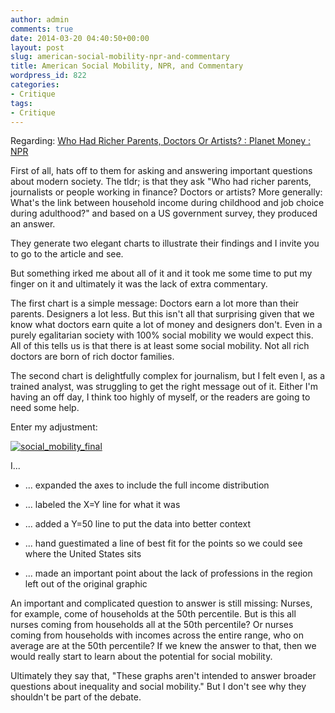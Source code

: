 ```yaml
---
author: admin
comments: true
date: 2014-03-20 04:40:50+00:00
layout: post
slug: american-social-mobility-npr-and-commentary
title: American Social Mobility, NPR, and Commentary
wordpress_id: 822
categories:
- Critique
tags:
- Critique
---
```


Regarding: [Who Had Richer Parents, Doctors Or Artists? : Planet Money : NPR](http://www.npr.org/blogs/money/2014/03/18/289013884/who-had-richer-parents-doctors-or-arists)

First of all, hats off to them for asking and answering important questions about modern society. The tldr; is that they ask "Who had richer parents, journalists or people working in finance? Doctors or artists? More generally: What's the link between household income during childhood and job choice during adulthood?" and based on a US government survey, they produced an answer.

They generate two elegant charts to illustrate their findings and I invite you to go to the article and see.

But something irked me about all of it and it took me some time to put my finger on it and ultimately it was the lack of extra commentary.

The first chart is a simple message: Doctors earn a lot more than their parents. Designers a lot less. But this isn't all that surprising given that we know what doctors earn quite a lot of money and designers don't. Even in a purely egalitarian society with 100% social mobility we would expect this. All of this tells us is that there is at least some social mobility. Not all rich doctors are born of rich doctor families.

The second chart is delightfully complex for journalism, but I felt even I, as a trained analyst, was struggling to get the right message out of it. Either I'm having an off day, I think too highly of myself, or the readers are going to need some help.

Enter my adjustment:

[![social_mobility_final](http://thinkdatavis.com/wp-content/uploads/2014/03/social_mobility_final.png)](http://thinkdatavis.com/wp-content/uploads/2014/03/social_mobility_final.png)

I...



	
  * ... expanded the axes to include the full income distribution

	
  * ... labeled the X=Y line for what it was

	
  * ... added a Y=50 line to put the data into better context

	
  * ... hand guestimated a line of best fit for the points so we could see where the United States sits

	
  * ... made an important point about the lack of professions in the region left out of the original graphic


An important and complicated question to answer is still missing: Nurses, for example, come of households at the 50th percentile. But is this all nurses coming from households all at the 50th percentile? Or nurses coming from households with incomes across the entire range, who on average are at the 50th percentile? If we knew the answer to that, then we would really start to learn about the potential for social mobility.

Ultimately they say that, "These graphs aren't intended to answer broader questions about inequality and social mobility." But I don't see why they shouldn't be part of the debate.
